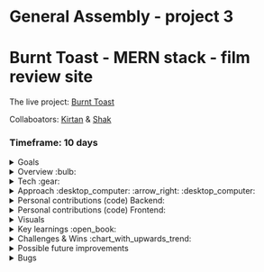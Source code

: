 # General Assembly - project 3
# Burnt Toast - MERN stack - film review site
The live project: [Burnt Toast](http://burnt-toast-ga.herokuapp.com/)

Collaboators: [Kirtan](https://github.com/kirtanp8) & [Shak](https://github.com/Shak-H)

### Timeframe: 10 days

<details>
  <summary>Goals</summary>
  <p>In the teams of three we’ve assigned you, build a full stack application.</p>
  <p>Use MERN stack - MongoDB, Express, React.js & Node.</p>
  <p>Include CRUD operations.</p>
  <p>For a challenge - include Authentication.</p>
  <p>Use SASS for styling</p>
  <p>For a challenge include one or more dependencies for React libraries</p>
  <p>It can be a direct clone of, or inspired by, an existing website.</p>
  <p>Make wireframes as well as a written plan in order for us to sign you off.</p>
</details>

<details>
  <summary>Overview :bulb:</summary>
  <p>Movie review website, on some level modeled after Rotten Tomatoes.</p>
  <p>Fully functional MERN stack application.</p>
  <p>CRUD operations - create, view, update and delete films on the database. </p>
  <p>+ Rate films others have posted.</p>
  <p>+ Add comments and ‘Like’ comments on particular films.</p>
  <p>Includes Authentication (Register / Login & perform restricted actions when logged in)</p>
  <p>Consistent styling throughout, achieved mainly with SASS.</p>
  <p>
    Two React libraries utilised - React-Reveal for some subtle animations and React-Bootstrap for some component styling, including a carousel that displays all       movies in the database (including new additions)
  </p>
  <p>Responsive design (works on a range of screen sizes)</p>
</details>

<details>
  <summary>Tech :gear:</summary>
  <ul>
    <li>
      <details>
        <summary>Frontend - React & Sass - 50% :</summary>
        <ul>
          <li>The client facing APP.</li>
          <liComponents of all shapes and sizes for getting and displaying data.></li>
          <li>Helper functions (configurable blueprints for sending requests).</li>
          <li>Various pages on which components are rendered.</li>
          <li>Index.js where the client facing app is injected into the document root (an HTML file).</li>
          <li>Positioning, fonts & colouring.</li>
          <li>Responsive design (media queries).</li>
        </ul>
      </details>
    </li>
    <li>
      <details>
        <summary>Backend (JavaScript / MongoDB / Express / Node) 50% :</summary>
        <ul>
          <li>Configuration (the environment, the routes (endpoints) & secure routes</li>
          <li>Controllers (functions which handle incoming requests)</li>
          <li>Models - Exported schemas for data which will be added - this includes any relationships (embedded and reference relationships)</li>
          <li>db - contains data and seeds.</li>
        </ul>
      </details>
    </li>
  </ul>
</details>

<details>
  <summary>Approach :desktop_computer: :arrow_right: :desktop_computer:</summary>
  <div>
    <h3>Beginning - planning :</h3>
    <p>
      Immediately we set up a Trello board. We started with written plans for the front and backend respectively.
      <ul>
        <li>
          Backend plan: we listed the necessary schemas, controllers, routes, secure routes and described the index, environment and database we would be building.
        </li>
        <li>
          Frontend plan: we described the project, components and pages. - we also used wireframes as a visual aid and included those in the Trello board.
        </li>
      </ul>
    </p>
    <p>We then added three lists - ‘to do’, ‘in progress’, ‘done’ - in order to track progress.</p>
    <p>
      Once we had established the mongo database it was time to begin work on the backend code, starting with the environment & index - closely following the notes       we made during the previous segment of the course.
    </p>
    <p>
      We built the models we felt were necessary to deliver and MVP and established the required relationships. - My Teammate Shak largely took ownership over             this step as he was keen to practice it. 
    </p>
    <p>
      We then began writing controllers and routes simultaneously and testing them using Insomnia (analogous to postman which you also may be familiar with).             Testing in this way allows us to ensure our requests, our routes and our controllers are fully functional before starting work on the front end.
    </p>
    <p>
      We began work on the frontend once we were able to make the fundamental requests and get the appropriate errors returned if we did not provide a valid               authorization token. These specified requests were as follows: 
      <ul>
        <li>
          (POST) Register a user, Login, get the user data, add a movie to the database, (GET) get the data for one or all of the movies, (PUT) edit a movie,                 (DELETE) delete a movie.
        </li>
      </ul>
    </p>
  </div>
  <div>     
    <h3>Middle - bulk of the project :</h3>
    <p>
      Just before we began work on the frontend, an update was made to the react-router-dom architecture, which introduced a bonus challenge - to correctly               implement the new system we were unfamiliar with.
    </p>
    <p>
      We created a ‘helpers’ folder containing configurable callback functions for making our requests. In this way your request functions can all be located             and edited fairly easily if necessary down the line.
    </p>
    <p>
      Our thorough plan gave us a clear overview of the pages and components we would have to build for our MVP and we made quick progress with those -                   building out things like the navigation bar and the footer which would be seen on every page - then the register and login form which we used to retest             our requests and routes, successfully.
    </p>
    <p>
      The home page (carousel of movies within the database which is updated live) was challenging and I took ownership over that component, having worked               with the react bootstrap library in the past. 
    </p>
    <p>
      My Teammate Kirtan built a brilliant search bar system, utilising what he’d learned on his previous project.
    </p>
    <p>
      Building out things like the ‘movies’ page felt easy and went smoothly overall.
    </p>
  </div>
  <div>
    <h3>End - polishing & testing :</h3>
      <p>
        The later stages of the process involved adding to the backend. Shak and I worked out what kind of schemas and relationships we would need to allow a               logged in user the ability to comment on a movie and like existing comments. 
        <img src=https://user-images.githubusercontent.com/89402596/149163175-9747ba59-20d5-4359-97da-ef079aebd727.png />
      </p>
      <p>
        We had to write complex controllers for those operations, testing them on insomnia. Writing the controllers for liking and unliking a comment on a film             was especially challenging, grappling with the logic until It worked on insomnia was a satisfying process. - I took ownership over this logic.
        <img src=https://user-images.githubusercontent.com/89402596/149163006-10c58fb4-1456-4cfb-b9d7-8137572249fa.png />
      </p>
      <p>
        I then began work on the front end, which turned out to be even more challenging funnily enough. I was able to make the commenting system work in time             for the presentation but the like / unlike system still needed some small tweaks. - I felt there was room for improvement. 
      </p>
      <p>
        We then styled the project, finding fonts, a logo, and a color scheme that we felt suited the project. I took ownership over much of this stage of the             process. I found and implemented a second React library called react-reveal, which allowed me to include simple animations on all of the sites forms,               giving the site a slightly more dynamic feel. 
      </p>
  </div>
</details>

<details>
  <summary>Personal contributions (code) Backend:</summary>
  <p>Models - Embedded relationship within an embedded relationship</p>
  <img src=https://user-images.githubusercontent.com/89402596/149164171-fd62b783-5fb6-4312-9e3c-63f16f4af8c8.png />
  <p>Controllers - Add or delete a film rating</p>
  <img src=https://user-images.githubusercontent.com/89402596/149163897-88bff672-c882-4bc4-b35f-79822c9b5b32.png />
  <p>Controllers - Like an existing comment:</p>
  <img src=https://user-images.githubusercontent.com/89402596/149163671-3cb63059-1683-40b6-8846-0c87cf731905.png />
</details>

<details>
  <summary>Personal contributions (code) Frontend:</summary>
  <p>'helpers' - exported functions for making requests: </p>
  <img src=https://user-images.githubusercontent.com/89402596/149167174-2d9a1477-d0a3-428f-92e3-603269073dab.png />
  <br>
  <img src=https://user-images.githubusercontent.com/89402596/149167680-629b7dd0-74fd-4117-b680-afa2a16efc23.png />
  <p>
    Building a Carousel of all movies in the database at any given time. -- To do this make a request for all films in the database saving them to a stateful variable assigned an array of objects (films) -> map over this array of films -> create an instance of a 'Slide' component passing the individual film object as React props
  </p>
  <img src=https://user-images.githubusercontent.com/89402596/149164991-81944899-56b6-4c81-af85-50eb36e8b1b1.png />
</details>

<details>
  <summary>Visuals</summary>
  <p>Homepage :</p>
  <img src=https://user-images.githubusercontent.com/89402596/148926456-b9cdac8c-4c9d-413a-8e50-b6dc8bad171d.png />
  <p>View all films :</p>
  <img src=https://user-images.githubusercontent.com/89402596/148926563-8da54d73-2fce-48e3-8526-58cef765d67d.png />
  <p>View one film: </p>
  <img src=https://user-images.githubusercontent.com/89402596/148926681-6cb50114-fe97-4359-b5f5-b48506d84d70.png />
  <p>Add a film :</p>
  <img src=https://user-images.githubusercontent.com/89402596/148926730-fe21e5de-aba1-4690-b820-c2ce763f6f5f.png />
  <p>Profile page :</p>
  <img src=https://user-images.githubusercontent.com/89402596/148926800-2fb00561-71fb-4ab8-b4e4-78267df857a9.png />
</details>

<details>
  <summary>Key learnings :open_book:</summary>
  <ul>
    <li>Planning is everything.</li>
    <li>Create and populate a mongo database + working with express and node.</li>
    <li>Adapt when using newly updated architectures (react-router-dom)</li>
    <li>SASS makes for more readable and reusable CSS.</li>
    <li>React Reveal for simple animation of any component.</li>
    <li>Heavily customised react-bootstrap components can cause issues, be sure to allow time to achieve and test the intended effect.</li>
  </ul>
</details>

<details>
  <summary>Challenges & Wins :chart_with_upwards_trend:</summary>
  <ul>
    <li>
      Time management - packing as many features in as possible but making sure they all work effectively, removing the ones I couldn’t polish before                     deadline.
    </li>
    <li>Writing the logic for liking a comment was more complex than it sounds. I am yet to perfect the system.</li>
    <li>Creating working media queries to make an app fully responsive is no joke, this takes time and attention.</li>
    <li>
      Properly implementing useEffect() while working with props and components that instantiate inner components. (When you like a comment on a movie - it should       be updated live and the like button should become an unlike button in that moment, without refreshing the page). 
    </li>
  </ul>
</details>

<details>
  <summary>Possible future improvements</summary>
  <ul>
    <li>View other users profiles.</li>
    <li>Like button fully functioning + add like button to movies as well as comments.</li>
    <li>More interesting home page (possibly a list of the top-rated movies at that time). </li>
    <li>Improved styling - currently feels clunky and outdated.</li>
    <li>Media queries need considerable work.</li>
    <li>Forms could appear in pop ups instead of on separate pages.</li>
  </ul>
</details>

<details>
  <summary>Bugs</summary>
    <p>Some of the styling doesn’t work well when resizing the page (text jumps out of buttons and elements are laid on top of eachother)</p>
    <p>The Like button allows you to like a comment more than once.</p>
</details>
